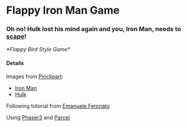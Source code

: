 # Flappy Iron Man Game

### Oh no! Hulk lost his mind again and you, Iron Man, needs to [scape](https://flappy-iron-man.netlify.app/)!

*\*Flappy Bird Style Game\**

#### Details

Images from [Pinclipart](https://www.pinclipart.com/):
- [Iron Man](https://www.pinclipart.com/pindetail/hTThJT_iron-man-marvel-avengers-clipart/)
- [Hulk](https://www.pinclipart.com/pindetail/iRToTo_hulk-hulk-green-and-purple-clipart/)

Following tutorial from [Emanuele Feronato](https://www.emanueleferonato.com/2019/05/02/flappy-bird-html5-prototype-updated-to-phaser-3-16-2/)

Using [Phaser3](https://phaser.io/phaser3) and [Parcel](https://parceljs.org/)